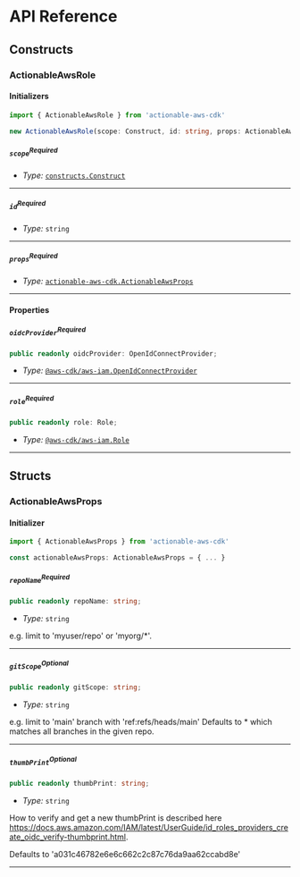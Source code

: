 # API Reference <a name="API Reference"></a>

## Constructs <a name="Constructs"></a>

### ActionableAwsRole <a name="actionable-aws-cdk.ActionableAwsRole"></a>

#### Initializers <a name="actionable-aws-cdk.ActionableAwsRole.Initializer"></a>

```typescript
import { ActionableAwsRole } from 'actionable-aws-cdk'

new ActionableAwsRole(scope: Construct, id: string, props: ActionableAwsProps)
```

##### `scope`<sup>Required</sup> <a name="actionable-aws-cdk.ActionableAwsRole.parameter.scope"></a>

- *Type:* [`constructs.Construct`](#constructs.Construct)

---

##### `id`<sup>Required</sup> <a name="actionable-aws-cdk.ActionableAwsRole.parameter.id"></a>

- *Type:* `string`

---

##### `props`<sup>Required</sup> <a name="actionable-aws-cdk.ActionableAwsRole.parameter.props"></a>

- *Type:* [`actionable-aws-cdk.ActionableAwsProps`](#actionable-aws-cdk.ActionableAwsProps)

---



#### Properties <a name="Properties"></a>

##### `oidcProvider`<sup>Required</sup> <a name="actionable-aws-cdk.ActionableAwsRole.property.oidcProvider"></a>

```typescript
public readonly oidcProvider: OpenIdConnectProvider;
```

- *Type:* [`@aws-cdk/aws-iam.OpenIdConnectProvider`](#@aws-cdk/aws-iam.OpenIdConnectProvider)

---

##### `role`<sup>Required</sup> <a name="actionable-aws-cdk.ActionableAwsRole.property.role"></a>

```typescript
public readonly role: Role;
```

- *Type:* [`@aws-cdk/aws-iam.Role`](#@aws-cdk/aws-iam.Role)

---


## Structs <a name="Structs"></a>

### ActionableAwsProps <a name="actionable-aws-cdk.ActionableAwsProps"></a>

#### Initializer <a name="[object Object].Initializer"></a>

```typescript
import { ActionableAwsProps } from 'actionable-aws-cdk'

const actionableAwsProps: ActionableAwsProps = { ... }
```

##### `repoName`<sup>Required</sup> <a name="actionable-aws-cdk.ActionableAwsProps.property.repoName"></a>

```typescript
public readonly repoName: string;
```

- *Type:* `string`

e.g. limit to 'myuser/repo' or 'myorg/*'.

---

##### `gitScope`<sup>Optional</sup> <a name="actionable-aws-cdk.ActionableAwsProps.property.gitScope"></a>

```typescript
public readonly gitScope: string;
```

- *Type:* `string`

e.g. limit to 'main' branch with 'ref:refs/heads/main' Defaults to * which matches all branches in the given repo.

---

##### `thumbPrint`<sup>Optional</sup> <a name="actionable-aws-cdk.ActionableAwsProps.property.thumbPrint"></a>

```typescript
public readonly thumbPrint: string;
```

- *Type:* `string`

How to verify and get a new thumbPrint is described here https://docs.aws.amazon.com/IAM/latest/UserGuide/id_roles_providers_create_oidc_verify-thumbprint.html.

Defaults to 'a031c46782e6e6c662c2c87c76da9aa62ccabd8e'

---




